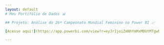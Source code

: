 ```yaml
---
layout: default
# Meu Portifólio de Dados 📊

## Projeto: Análise do 26º Campeonato Mundial Feminino no Power BI 📈

[Acesse aqui!](https://app.powerbi.com/view?r=eyJrIjoiZmNhYmMxMDUtMTgwNS00OThlLWFmMDUtNmVjM2Q2YzkwMDgwIiwidCI6ImE5MWY1ZjM3LThmMzMtNDNlMi04MGJhLThkNzQ5YTVkZWQ1MSJ9.htmml)

---
```

